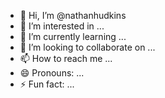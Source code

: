 









- 👋 Hi, I’m @nathanhudkins
- 👀 I’m interested in ...
- 🌱 I’m currently learning ...
- 💞️ I’m looking to collaborate on ...
- 📫 How to reach me ...
- 😄 Pronouns: ...
- ⚡ Fun fact: ...

<!---
nathanhudkins/nathanhudkins is a ✨ special ✨ repository because its `README.md` (this file) appears on your GitHub profile.
You can click the Preview link to take a look at your changes.
--->
